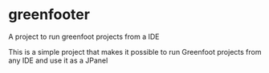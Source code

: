 greenfooter
===============

A project to run greenfoot projects from a IDE

This is a simple project that makes it possible to run Greenfoot projects from any IDE and use it as a JPanel
